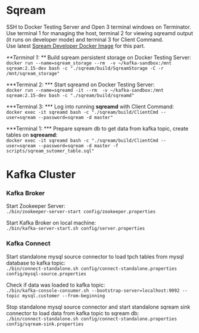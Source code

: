 # Sqream 

SSH to Docker Testing Server and Open 3 terminal windows on Terminator.<br />
Use terminal 1 for managing the host, terminal 2 for viewing sqreamd output (it runs on developer mode) and terminal 3 for Client Command.<br />
Use latest [Sqream Developer Docker Image](http://gitlab.sq.l/DevOps/sqream-developer) for this part.<br />

_**Terminal 1: **_ Build sqream persistent storage on Docker Testing Server:<br />
`docker run --name=sqream_storage --rm  -v ~/kafka-sandbox:/mnt sqream:2.15-dev bash -c "./sqream/build/SqreamStorage -C -r /mnt/sqream_storage"`

***Terminal 2: *** Start sqreamd on Docker Testing Server:<br />
`docker run --name=sqreamd -it --rm  -v ~/kafka-sandbox:/mnt sqream:2.15-dev bash -c "./sqream/build/sqreamd"`

***Terminal 3: *** Log into running **sqreamd** with Client Command:<br />
`docker exec -it sqreamd bash -c "./sqream/build/ClientCmd --user=sqream --password=sqream -d master"`

***Terminal 1: *** Prepare sqream db to get data from kafka topic, create tables on **sqreeamd**:<br />
`docker exec -it sqreamd bash -c "./sqream/build/ClientCmd --user=sqream --password=sqream -d master -f scripts/sqream_sutomer_table.sql"`

# Kafka Cluster

### Kafka Broker
Start Zookeeper Server:<br />
`./bin/zookeeper-server-start config/zookeeper.properties`

Start Kafka Broker on local machine:<br />
`./bin/kafka-server-start.sh config/server.properties`


### Kafka Connect
Start standalone mysql source connector to load tpch tables from mysql database to kafka topic:<br />
`./bin/connect-standalone.sh config/connect-standalone.properties config/mysql-source.properties`<br />


Check if data was loaded to kafka topic:<br />
`./bin/kafka-console-consumer.sh --bootstrap-server=localhost:9092 --topic mysql.customer --from-beginning`<br />

Stop standalone mysql source connector and start standalone sqream sink connector to load data from kafka topic to sqream db:<br />
`./bin/connect-standalone.sh config/connect-standalone.properties config/sqream-sink.properties`<br />





